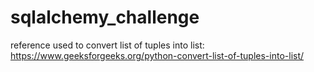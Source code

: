 # sqlalchemy_challenge

reference used to convert list of tuples into list:
    https://www.geeksforgeeks.org/python-convert-list-of-tuples-into-list/
